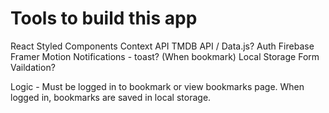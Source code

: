 # Tools to build this app

React
Styled Components
Context API
TMDB API / Data.js?
Auth
Firebase
Framer Motion
Notifications - toast? (When bookmark)
Local Storage
Form Vaildation?

Logic - Must be logged in to bookmark or view bookmarks page. When logged in, bookmarks are saved in local storage. 